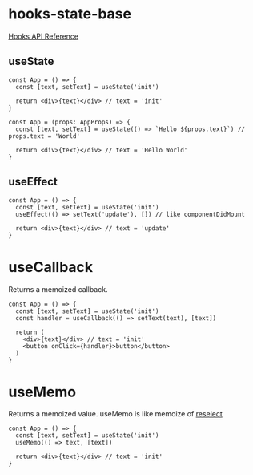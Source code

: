 # hooks-state-base

[Hooks API Reference](https://reactjs.org/docs/hooks-reference.html)

## useState

```tsx
const App = () => {
  const [text, setText] = useState('init')

  return <div>{text}</div> // text = 'init'
}
```

```tsx
const App = (props: AppProps) => {
  const [text, setText] = useState(() => `Hello ${props.text}`) // props.text = 'World'

  return <div>{text}</div> // text = 'Hello World'
}
```

## useEffect

```tsx
const App = () => {
  const [text, setText] = useState('init')
  useEffect(() => setText('update'), []) // like componentDidMount

  return <div>{text}</div> // text = 'update'
}
```

# useCallback

Returns a memoized callback.

```tsx
const App = () => {
  const [text, setText] = useState('init')
  const handler = useCallback(() => setText(text), [text])

  return (
    <div>{text}</div> // text = 'init'
    <button onClick={handler}>button</button>
  )
}
```

# useMemo

Returns a memoized value.
useMemo is like memoize of [reselect](https://github.com/reduxjs/reselect)

```tsx
const App = () => {
  const [text, setText] = useState('init')
  useMemo(() => text, [text])

  return <div>{text}</div> // text = 'init'
}
```
